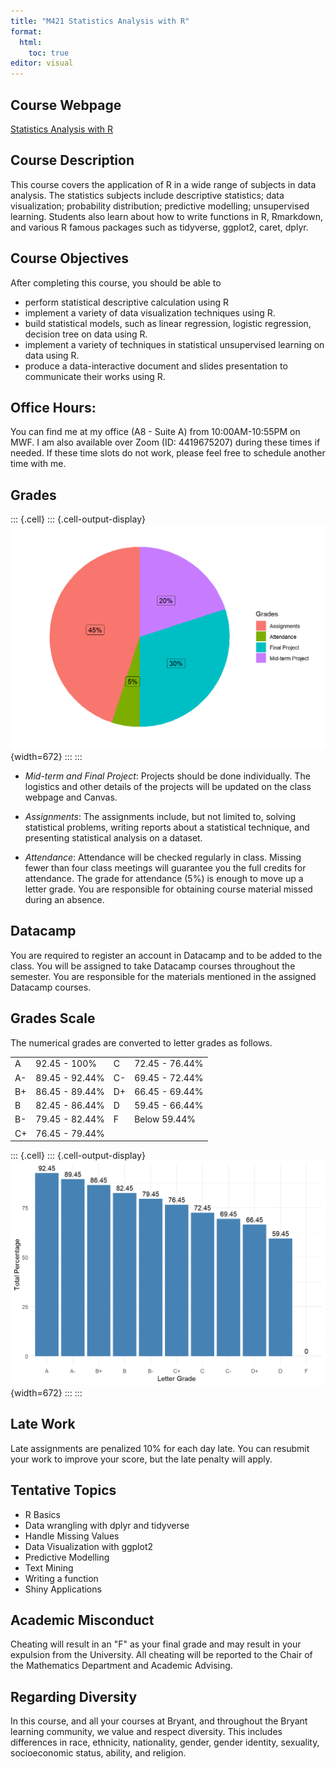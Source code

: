 ```yaml
---
title: "M421 Statistics Analysis with R"
format: 
  html:
    toc: true
editor: visual
---
```





## Course Webpage

[Statistics Analysis with R](https://bryantstats.github.io/math421/)

## Course Description

This course covers the application of R in a wide range of subjects in data analysis. The statistics subjects include descriptive statistics; data visualization; probability distribution; predictive modelling; unsupervised learning. Students also learn about how to write functions in R, Rmarkdown, and various R famous packages such as tidyverse, ggplot2, caret, dplyr.  

## Course Objectives

After completing this course, you should be able to  

- perform statistical descriptive calculation using R 
- implement a variety of data visualization techniques using R.  
- build statistical models, such as linear regression, logistic regression, decision tree on data using R.  
- implement a variety of techniques in statistical unsupervised learning on data using R.  
- produce a data-interactive document and slides presentation to communicate their works using R.  

## Office Hours:

You can find me at my office (A8 - Suite A) from 10:00AM-10:55PM on MWF. I am also available over Zoom (ID: 4419675207) during these times if needed. If these time slots do not work, please feel free to schedule another time with me.

## Grades


::: {.cell}
::: {.cell-output-display}
![](m421syllabus_files/figure-html/unnamed-chunk-1-1.png){width=672}
:::
:::


-   *Mid-term and Final Project*: Projects should be done individually. The logistics and other details of the projects will be updated on the class webpage and Canvas.  

-   *Assignments*: The assignments include, but not limited to, solving statistical problems, writing reports about a statistical technique, and presenting statistical analysis on a dataset.    

-   *Attendance*: Attendance will be checked regularly in class. Missing fewer than four class meetings will guarantee you the full credits for attendance.  The grade for attendance (5%) is enough to move up a letter grade. You are responsible for obtaining course material missed during an absence. 

## Datacamp  

You are required to register an account in Datacamp and to be added to the class.  You will be assigned to take Datacamp courses throughout the semester.  You are responsible for the materials mentioned in the assigned Datacamp courses.  


## Grades Scale

The numerical grades are converted to letter grades as follows.

|     |                |     |                |
|-----|----------------|-----|----------------|
| A   | 92.45 - 100%   | C   | 72.45 - 76.44% |
| A-  | 89.45 - 92.44% | C-  | 69.45 - 72.44% |
| B+  | 86.45 - 89.44% | D+  | 66.45 - 69.44% |
| B   | 82.45 - 86.44% | D   | 59.45 - 66.44% |
| B-  | 79.45 - 82.44% | F   | Below 59.44%   |
| C+  | 76.45 - 79.44% |     |                |


::: {.cell}
::: {.cell-output-display}
![](m421syllabus_files/figure-html/unnamed-chunk-2-1.png){width=672}
:::
:::


## Late Work  

Late assignments are penalized 10% for each day late. You can resubmit your work to improve your score, but the late penalty will apply.  


## Tentative Topics

- R Basics
- Data wrangling with dplyr and tidyverse  
- Handle Missing Values 
- Data Visualization with ggplot2  
- Predictive Modelling  
- Text Mining 
- Writing a function
- Shiny Applications

## Academic Misconduct

Cheating will result in an "F" as your final grade and may result in your expulsion from the University. All cheating will be reported to the Chair of the Mathematics Department and Academic Advising.

## Regarding Diversity

In this course, and all your courses at Bryant, and throughout the Bryant learning community, we value and respect diversity. This includes differences in race, ethnicity, nationality, gender, gender identity, sexuality, socioeconomic status, ability, and religion.

